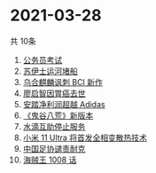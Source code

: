 # 2021-03-28
  共 10条

  <!-- BEGIN -->
  <!-- 最后更新时间:Sun Mar 28 2021 22:15:02 GMT+0000 (Coordinated Universal Time) -->
  1. [公务员考试](https://www.zhihu.com/search?q=公务员)
1. [苏伊士运河堵船](https://www.zhihu.com/search?q=苏伊士运河)
1. [乌合麒麟讽刺 BCI 新作](https://www.zhihu.com/search?q=乌合麒麟)
1. [廖启智因胃癌去世](https://www.zhihu.com/search?q=廖启智)
1. [安踏净利润超越 Adidas](https://www.zhihu.com/search?q=安踏净利润)
1. [《鬼谷八荒》新版本](https://www.zhihu.com/search?q=鬼谷八荒)
1. [水滴互助停止服务](https://www.zhihu.com/search?q=水滴关停)
1. [小米 11 Ultra 将首发全相变散热技术](https://www.zhihu.com/search?q=小米11ultra)
1. [中国足协谴责耐克](https://www.zhihu.com/search?q=足协)
1. [海贼王 1008 话](https://www.zhihu.com/search?q=海贼王)
  <!-- END -->
  